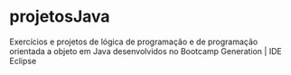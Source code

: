 # projetosJava
Exercícios e projetos de lógica de programação e de programação orientada a objeto em Java desenvolvidos no Bootcamp Generation
| IDE Eclipse
